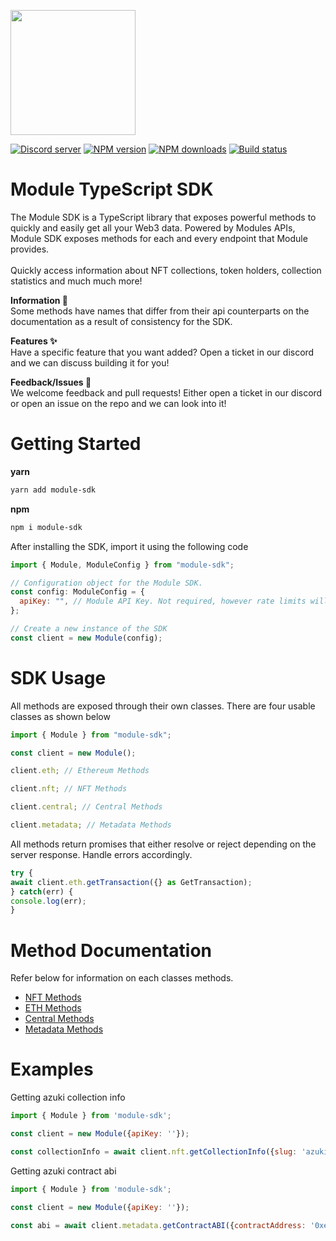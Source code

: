 <div>
  <p align="">
    <a href="https://modulenft.xyz" target="_blank" rel="nofollow">
      <img src="https://files.readme.io/98678b9-PFP.png" width="200" />
    </a>
  </p>
  <div align="" class="badge-container">
    <a href="https://discord.gg/module"
      ><img
        src="https://img.shields.io/discord/948346835423068250?color=5865F2&logo=discord&logoColor=white"
        alt="Discord server"
    /></a>
    <a href="https://www.npmjs.com/package/module-sdk"
      ><img
        src="https://img.shields.io/npm/v/module-sdk.svg?maxAge=3600"
        alt="NPM version"
    /></a>
    <a href="https://www.npmjs.com/package/module-sdk"
      ><img
        src="https://img.shields.io/npm/dt/module-sdk.svg?maxAge=3600"
        alt="NPM downloads"
    /></a>
    <a href="https://github.com/modulenft/module-sdk/actions"
      ><img
        src="https://github.com/modulenft/module-sdk/workflows/Build/badge.svg"
        alt="Build status"
    /></a>
  </div>
  <h1 align="">
    <b>Module TypeScript SDK</b>
  </h1>
  <p align="">
The Module SDK is a TypeScript library that exposes powerful methods to quickly and easily get all your Web3 data. Powered by Modules APIs, Module SDK exposes methods for each and every endpoint that Module provides.
</br></br>
Quickly access information about NFT collections, token holders, collection statistics and much much more!
</div>

**Information 📖**
</br>
Some methods have names that differ from their api counterparts on the documentation as a result of consistency for the SDK.

**Features ✨**
</br>
Have a specific feature that you want added? Open a ticket in our discord and we can discuss building it for you!

**Feedback/Issues 🤝**
</br>
We welcome feedback and pull requests! Either open a ticket in our discord or open an issue on the repo and we can look into it!


# Getting Started
**yarn**
```zsh
yarn add module-sdk
```
**npm** 
```zsh
npm i module-sdk
```
After installing the SDK, import it using the following code
```js
import { Module, ModuleConfig } from "module-sdk";

// Configuration object for the Module SDK. 
const config: ModuleConfig = {
  apiKey: "", // Module API Key. Not required, however rate limits will apply.
};

// Create a new instance of the SDK
const client = new Module(config);
```

# SDK Usage

All methods are exposed through their own classes. 
There are four usable classes as shown below
```js
import { Module } from "module-sdk";

const client = new Module();

client.eth; // Ethereum Methods

client.nft; // NFT Methods

client.central; // Central Methods

client.metadata; // Metadata Methods

```

All methods return promises that either resolve or reject depending on the server response. Handle errors accordingly.
```js
try {
await client.eth.getTransaction({} as GetTransaction);
} catch(err) {
console.log(err);
}
```

# Method Documentation
Refer below for information on each classes methods.

- [NFT Methods](./doc/nft.md)
- [ETH Methods](./doc/eth.md)
- [Central Methods](./doc/central.md)
- [Metadata Methods](./doc/metadata.md)


# Examples
Getting azuki collection info
```js
import { Module } from 'module-sdk';

const client = new Module({apiKey: ''});

const collectionInfo = await client.nft.getCollectionInfo({slug: 'azuki'});
```
Getting azuki contract abi
```js
import { Module } from 'module-sdk';

const client = new Module({apiKey: ''});

const abi = await client.metadata.getContractABI({contractAddress: '0xed5af388653567af2f388e6224dc7c4b3241c544'});
```
